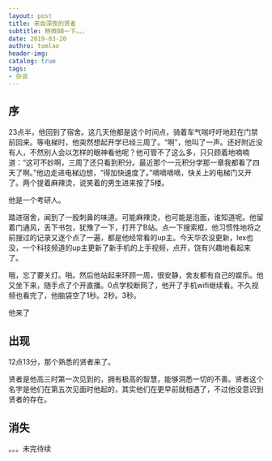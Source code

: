 ```yaml
---
layout: post
title: 来自深夜的贤者
subtitle: 稍微BB一下。。。
date: 2019-03-20
authro: tomlao
header-img: 
catalog: true
tags:
- 杂谈
---
```


## 序

23点半，他回到了宿舍。这几天他都是这个时间点，骑着车气喘吁吁地赶在门禁前回来。等电梯时，他突然想起开学已经三周了。“啊”，他叫了一声。还好附近没有人，不然别人会以怎样的眼神看他呢？他可管不了这么多，只只顾着地喃喃道：“这可不妙啊，三周了还只看到积分。最近那个一元积分学那一章我都看了四天了啊。”他边走进电梯边想，“得加快速度了。”嘀嘀嘀嘀，快关上的电梯门又开了。两个提着麻辣烫，说笑着的男生进来按了5楼。

他是一个考研人。

踏进宿舍，闻到了一股刺鼻的味道。可能麻辣烫，也可能是泡面，谁知道呢。他留着门通风，丢下书包，犹豫了一下，打开了B站。点一下搜索框，他习惯性地将之前搜过的记录又逐个点了一遍，都是他经常看的up主。今天华农没更新，lex也没，一个科技频道的up主更新了新手机的上手视频，点开，饶有兴趣地看起来了。

哦，忘了要关灯。啪。然后他站起来环顾一周，很安静，舍友都有自己的娱乐。他又坐下来，随手点了个开直播。0点学校断网了，他开了手机wifi继续看。不久视频也看完了，他脑袋空了1秒。2秒。3秒。

他来了

## 出现

12点13分，那个熟悉的贤者来了。

贤者是他高三时第一次见到的，拥有极高的智慧，能够洞悉一切的不善。贤者这个名字是他们在第五次见面时他起的，其实他们在更早前就相遇了，不过他没意识到贤者的存在。

## 消失



。。。未完待续